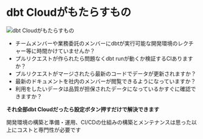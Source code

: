 # dbt Cloudがもたらすもの
![dbt Cloudがもたらすもの](https://i.gyazo.com/4c850365392c921b895a5afae68b4e66.png)
- チームメンバーや業務委託のメンバーにdbtが実行可能な開発環境のレクチャー等に時間かけていませんか？
- プルリクエストが作られたら問題なくdbt runが動くか検証するCIありますか？
- プルリクエストがマージされたら最新のコードでデータが更新されますか？
- 最新のドキュメントを社内のメンバーが閲覧できるようになっていますか？
- 利用をしたいデータは品質が担保されたデータになっているかすぐに確認できますか？

**それ全部dbt Cloudだったら設定ボタン押すだけで解決できます**

開発環境の構築と準備・運用、CI/CDの仕組みの構築とメンテナンスは思った以上にコストと専門性が必要です